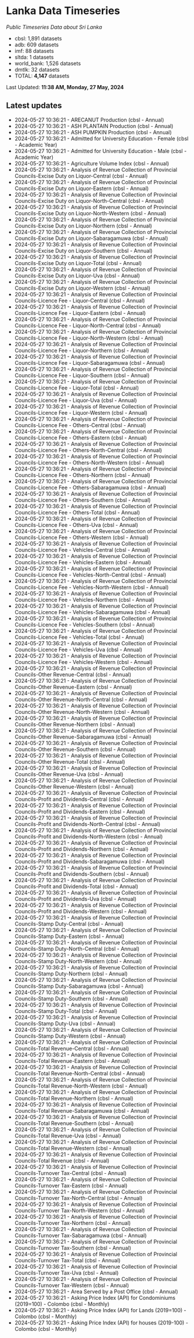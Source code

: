 # Lanka Data Timeseries
*Public Timeseries Data about Sri Lanka*

* cbsl: 1,891 datasets
* adb: 609 datasets
* imf: 88 datasets
* sltda: 1 datasets
* world_bank: 1,526 datasets
* dmtlk: 32 datasets
* TOTAL: **4,147** datasets

Last Updated: **11:38 AM, Monday, 27 May, 2024**

## Latest updates

* 2024-05-27 10:36:21 - ARECANUT Production (cbsl - Annual)
* 2024-05-27 10:36:21 - ASH PLANTAIN Production (cbsl - Annual)
* 2024-05-27 10:36:21 - ASH PUMPKIN Production (cbsl - Annual)
* 2024-05-27 10:36:21 - Admitted for University Education - Female (cbsl - Academic Year)
* 2024-05-27 10:36:21 - Admitted for University Education - Male (cbsl - Academic Year)
* 2024-05-27 10:36:21 - Agriculture Volume Index (cbsl - Annual)
* 2024-05-27 10:36:21 - Analysis of Revenue Collection of Provincial Councils-Excise Duty on Liquor-Central (cbsl - Annual)
* 2024-05-27 10:36:21 - Analysis of Revenue Collection of Provincial Councils-Excise Duty on Liquor-Eastern (cbsl - Annual)
* 2024-05-27 10:36:21 - Analysis of Revenue Collection of Provincial Councils-Excise Duty on Liquor-North-Central (cbsl - Annual)
* 2024-05-27 10:36:21 - Analysis of Revenue Collection of Provincial Councils-Excise Duty on Liquor-North-Western (cbsl - Annual)
* 2024-05-27 10:36:21 - Analysis of Revenue Collection of Provincial Councils-Excise Duty on Liquor-Northern (cbsl - Annual)
* 2024-05-27 10:36:21 - Analysis of Revenue Collection of Provincial Councils-Excise Duty on Liquor-Sabaragamuwa (cbsl - Annual)
* 2024-05-27 10:36:21 - Analysis of Revenue Collection of Provincial Councils-Excise Duty on Liquor-Southern (cbsl - Annual)
* 2024-05-27 10:36:21 - Analysis of Revenue Collection of Provincial Councils-Excise Duty on Liquor-Total (cbsl - Annual)
* 2024-05-27 10:36:21 - Analysis of Revenue Collection of Provincial Councils-Excise Duty on Liquor-Uva (cbsl - Annual)
* 2024-05-27 10:36:21 - Analysis of Revenue Collection of Provincial Councils-Excise Duty on Liquor-Western (cbsl - Annual)
* 2024-05-27 10:36:21 - Analysis of Revenue Collection of Provincial Councils-Licence Fee - Liquor-Central (cbsl - Annual)
* 2024-05-27 10:36:21 - Analysis of Revenue Collection of Provincial Councils-Licence Fee - Liquor-Eastern (cbsl - Annual)
* 2024-05-27 10:36:21 - Analysis of Revenue Collection of Provincial Councils-Licence Fee - Liquor-North-Central (cbsl - Annual)
* 2024-05-27 10:36:21 - Analysis of Revenue Collection of Provincial Councils-Licence Fee - Liquor-North-Western (cbsl - Annual)
* 2024-05-27 10:36:21 - Analysis of Revenue Collection of Provincial Councils-Licence Fee - Liquor-Northern (cbsl - Annual)
* 2024-05-27 10:36:21 - Analysis of Revenue Collection of Provincial Councils-Licence Fee - Liquor-Sabaragamuwa (cbsl - Annual)
* 2024-05-27 10:36:21 - Analysis of Revenue Collection of Provincial Councils-Licence Fee - Liquor-Southern (cbsl - Annual)
* 2024-05-27 10:36:21 - Analysis of Revenue Collection of Provincial Councils-Licence Fee - Liquor-Total (cbsl - Annual)
* 2024-05-27 10:36:21 - Analysis of Revenue Collection of Provincial Councils-Licence Fee - Liquor-Uva (cbsl - Annual)
* 2024-05-27 10:36:21 - Analysis of Revenue Collection of Provincial Councils-Licence Fee - Liquor-Western (cbsl - Annual)
* 2024-05-27 10:36:21 - Analysis of Revenue Collection of Provincial Councils-Licence Fee - Others-Central (cbsl - Annual)
* 2024-05-27 10:36:21 - Analysis of Revenue Collection of Provincial Councils-Licence Fee - Others-Eastern (cbsl - Annual)
* 2024-05-27 10:36:21 - Analysis of Revenue Collection of Provincial Councils-Licence Fee - Others-North-Central (cbsl - Annual)
* 2024-05-27 10:36:21 - Analysis of Revenue Collection of Provincial Councils-Licence Fee - Others-North-Western (cbsl - Annual)
* 2024-05-27 10:36:21 - Analysis of Revenue Collection of Provincial Councils-Licence Fee - Others-Northern (cbsl - Annual)
* 2024-05-27 10:36:21 - Analysis of Revenue Collection of Provincial Councils-Licence Fee - Others-Sabaragamuwa (cbsl - Annual)
* 2024-05-27 10:36:21 - Analysis of Revenue Collection of Provincial Councils-Licence Fee - Others-Southern (cbsl - Annual)
* 2024-05-27 10:36:21 - Analysis of Revenue Collection of Provincial Councils-Licence Fee - Others-Total (cbsl - Annual)
* 2024-05-27 10:36:21 - Analysis of Revenue Collection of Provincial Councils-Licence Fee - Others-Uva (cbsl - Annual)
* 2024-05-27 10:36:21 - Analysis of Revenue Collection of Provincial Councils-Licence Fee - Others-Western (cbsl - Annual)
* 2024-05-27 10:36:21 - Analysis of Revenue Collection of Provincial Councils-Licence Fee - Vehicles-Central (cbsl - Annual)
* 2024-05-27 10:36:21 - Analysis of Revenue Collection of Provincial Councils-Licence Fee - Vehicles-Eastern (cbsl - Annual)
* 2024-05-27 10:36:21 - Analysis of Revenue Collection of Provincial Councils-Licence Fee - Vehicles-North-Central (cbsl - Annual)
* 2024-05-27 10:36:21 - Analysis of Revenue Collection of Provincial Councils-Licence Fee - Vehicles-North-Western (cbsl - Annual)
* 2024-05-27 10:36:21 - Analysis of Revenue Collection of Provincial Councils-Licence Fee - Vehicles-Northern (cbsl - Annual)
* 2024-05-27 10:36:21 - Analysis of Revenue Collection of Provincial Councils-Licence Fee - Vehicles-Sabaragamuwa (cbsl - Annual)
* 2024-05-27 10:36:21 - Analysis of Revenue Collection of Provincial Councils-Licence Fee - Vehicles-Southern (cbsl - Annual)
* 2024-05-27 10:36:21 - Analysis of Revenue Collection of Provincial Councils-Licence Fee - Vehicles-Total (cbsl - Annual)
* 2024-05-27 10:36:21 - Analysis of Revenue Collection of Provincial Councils-Licence Fee - Vehicles-Uva (cbsl - Annual)
* 2024-05-27 10:36:21 - Analysis of Revenue Collection of Provincial Councils-Licence Fee - Vehicles-Western (cbsl - Annual)
* 2024-05-27 10:36:21 - Analysis of Revenue Collection of Provincial Councils-Other Revenue-Central (cbsl - Annual)
* 2024-05-27 10:36:21 - Analysis of Revenue Collection of Provincial Councils-Other Revenue-Eastern (cbsl - Annual)
* 2024-05-27 10:36:21 - Analysis of Revenue Collection of Provincial Councils-Other Revenue-North-Central (cbsl - Annual)
* 2024-05-27 10:36:21 - Analysis of Revenue Collection of Provincial Councils-Other Revenue-North-Western (cbsl - Annual)
* 2024-05-27 10:36:21 - Analysis of Revenue Collection of Provincial Councils-Other Revenue-Northern (cbsl - Annual)
* 2024-05-27 10:36:21 - Analysis of Revenue Collection of Provincial Councils-Other Revenue-Sabaragamuwa (cbsl - Annual)
* 2024-05-27 10:36:21 - Analysis of Revenue Collection of Provincial Councils-Other Revenue-Southern (cbsl - Annual)
* 2024-05-27 10:36:21 - Analysis of Revenue Collection of Provincial Councils-Other Revenue-Total (cbsl - Annual)
* 2024-05-27 10:36:21 - Analysis of Revenue Collection of Provincial Councils-Other Revenue-Uva (cbsl - Annual)
* 2024-05-27 10:36:21 - Analysis of Revenue Collection of Provincial Councils-Other Revenue-Western (cbsl - Annual)
* 2024-05-27 10:36:21 - Analysis of Revenue Collection of Provincial Councils-Profit and Dividends-Central (cbsl - Annual)
* 2024-05-27 10:36:21 - Analysis of Revenue Collection of Provincial Councils-Profit and Dividends-Eastern (cbsl - Annual)
* 2024-05-27 10:36:21 - Analysis of Revenue Collection of Provincial Councils-Profit and Dividends-North-Central (cbsl - Annual)
* 2024-05-27 10:36:21 - Analysis of Revenue Collection of Provincial Councils-Profit and Dividends-North-Western (cbsl - Annual)
* 2024-05-27 10:36:21 - Analysis of Revenue Collection of Provincial Councils-Profit and Dividends-Northern (cbsl - Annual)
* 2024-05-27 10:36:21 - Analysis of Revenue Collection of Provincial Councils-Profit and Dividends-Sabaragamuwa (cbsl - Annual)
* 2024-05-27 10:36:21 - Analysis of Revenue Collection of Provincial Councils-Profit and Dividends-Southern (cbsl - Annual)
* 2024-05-27 10:36:21 - Analysis of Revenue Collection of Provincial Councils-Profit and Dividends-Total (cbsl - Annual)
* 2024-05-27 10:36:21 - Analysis of Revenue Collection of Provincial Councils-Profit and Dividends-Uva (cbsl - Annual)
* 2024-05-27 10:36:21 - Analysis of Revenue Collection of Provincial Councils-Profit and Dividends-Western (cbsl - Annual)
* 2024-05-27 10:36:21 - Analysis of Revenue Collection of Provincial Councils-Stamp Duty-Central (cbsl - Annual)
* 2024-05-27 10:36:21 - Analysis of Revenue Collection of Provincial Councils-Stamp Duty-Eastern (cbsl - Annual)
* 2024-05-27 10:36:21 - Analysis of Revenue Collection of Provincial Councils-Stamp Duty-North-Central (cbsl - Annual)
* 2024-05-27 10:36:21 - Analysis of Revenue Collection of Provincial Councils-Stamp Duty-North-Western (cbsl - Annual)
* 2024-05-27 10:36:21 - Analysis of Revenue Collection of Provincial Councils-Stamp Duty-Northern (cbsl - Annual)
* 2024-05-27 10:36:21 - Analysis of Revenue Collection of Provincial Councils-Stamp Duty-Sabaragamuwa (cbsl - Annual)
* 2024-05-27 10:36:21 - Analysis of Revenue Collection of Provincial Councils-Stamp Duty-Southern (cbsl - Annual)
* 2024-05-27 10:36:21 - Analysis of Revenue Collection of Provincial Councils-Stamp Duty-Total (cbsl - Annual)
* 2024-05-27 10:36:21 - Analysis of Revenue Collection of Provincial Councils-Stamp Duty-Uva (cbsl - Annual)
* 2024-05-27 10:36:21 - Analysis of Revenue Collection of Provincial Councils-Stamp Duty-Western (cbsl - Annual)
* 2024-05-27 10:36:21 - Analysis of Revenue Collection of Provincial Councils-Total Revenue-Central (cbsl - Annual)
* 2024-05-27 10:36:21 - Analysis of Revenue Collection of Provincial Councils-Total Revenue-Eastern (cbsl - Annual)
* 2024-05-27 10:36:21 - Analysis of Revenue Collection of Provincial Councils-Total Revenue-North-Central (cbsl - Annual)
* 2024-05-27 10:36:21 - Analysis of Revenue Collection of Provincial Councils-Total Revenue-North-Western (cbsl - Annual)
* 2024-05-27 10:36:21 - Analysis of Revenue Collection of Provincial Councils-Total Revenue-Northern (cbsl - Annual)
* 2024-05-27 10:36:21 - Analysis of Revenue Collection of Provincial Councils-Total Revenue-Sabaragamuwa (cbsl - Annual)
* 2024-05-27 10:36:21 - Analysis of Revenue Collection of Provincial Councils-Total Revenue-Southern (cbsl - Annual)
* 2024-05-27 10:36:21 - Analysis of Revenue Collection of Provincial Councils-Total Revenue-Uva (cbsl - Annual)
* 2024-05-27 10:36:21 - Analysis of Revenue Collection of Provincial Councils-Total Revenue-Western (cbsl - Annual)
* 2024-05-27 10:36:21 - Analysis of Revenue Collection of Provincial Councils-Total Revenue (cbsl - Annual)
* 2024-05-27 10:36:21 - Analysis of Revenue Collection of Provincial Councils-Turnover Tax-Central (cbsl - Annual)
* 2024-05-27 10:36:21 - Analysis of Revenue Collection of Provincial Councils-Turnover Tax-Eastern (cbsl - Annual)
* 2024-05-27 10:36:21 - Analysis of Revenue Collection of Provincial Councils-Turnover Tax-North-Central (cbsl - Annual)
* 2024-05-27 10:36:21 - Analysis of Revenue Collection of Provincial Councils-Turnover Tax-North-Western (cbsl - Annual)
* 2024-05-27 10:36:21 - Analysis of Revenue Collection of Provincial Councils-Turnover Tax-Northern (cbsl - Annual)
* 2024-05-27 10:36:21 - Analysis of Revenue Collection of Provincial Councils-Turnover Tax-Sabaragamuwa (cbsl - Annual)
* 2024-05-27 10:36:21 - Analysis of Revenue Collection of Provincial Councils-Turnover Tax-Southern (cbsl - Annual)
* 2024-05-27 10:36:21 - Analysis of Revenue Collection of Provincial Councils-Turnover Tax-Total (cbsl - Annual)
* 2024-05-27 10:36:21 - Analysis of Revenue Collection of Provincial Councils-Turnover Tax-Uva (cbsl - Annual)
* 2024-05-27 10:36:21 - Analysis of Revenue Collection of Provincial Councils-Turnover Tax-Western (cbsl - Annual)
* 2024-05-27 10:36:21 - Area Served by a Post Office (cbsl - Annual)
* 2024-05-27 10:36:21 - Asking Price Index (API) for Condominiums (2019=100) - Colombo (cbsl - Monthly)
* 2024-05-27 10:36:21 - Asking Price Index (API) for Lands (2019=100) - Colombo (cbsl - Monthly)
* 2024-05-27 10:36:21 - Asking Price Index (API) for houses (2019-100) - Colombo (cbsl - Monthly)